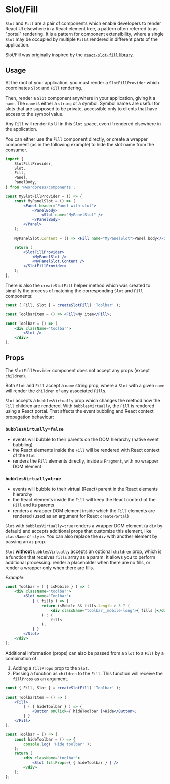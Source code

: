 # Slot/Fill

`Slot` and `Fill` are a pair of components which enable developers to render React UI elsewhere in a React element tree, a pattern often referred to as "portal" rendering. It is a pattern for component extensibility, where a single `Slot` may be occupied by multiple `Fill`s rendered in different parts of the application.

Slot/Fill was originally inspired by the [`react-slot-fill` library](https://github.com/camwest/react-slot-fill).

## Usage

At the root of your application, you must render a `SlotFillProvider` which coordinates `Slot` and `Fill` rendering.

Then, render a `Slot` component anywhere in your application, giving it a `name`. The `name` is either a `string` or a symbol. Symbol names are useful for slots that are supposed to be private, accessible only to clients that have access to the symbol value.

Any `Fill` will render its UI in this `Slot` space, even if rendered elsewhere in the application.

You can either use the `Fill` component directly, or create a wrapper component (as in the following example) to hide the slot name from the consumer.

```jsx
import {
	SlotFillProvider,
	Slot,
	Fill,
	Panel,
	PanelBody,
} from '@wordpress/components';

const MySlotFillProvider = () => {
	const MyPanelSlot = () => (
		<Panel header="Panel with slot">
			<PanelBody>
				<Slot name="MyPanelSlot" />
			</PanelBody>
		</Panel>
	);

	MyPanelSlot.Content = () => <Fill name="MyPanelSlot">Panel body</Fill>;

	return (
		<SlotFillProvider>
			<MyPanelSlot />
			<MyPanelSlot.Content />
		</SlotFillProvider>
	);
};
```

There is also the `createSlotFill` helper method which was created to simplify the process of matching the corresponding `Slot` and `Fill` components:

```jsx
const { Fill, Slot } = createSlotFill( 'Toolbar' );

const ToolbarItem = () => <Fill>My item</Fill>;

const Toolbar = () => (
	<div className="toolbar">
		<Slot />
	</div>
);
```

## Props

The `SlotFillProvider` component does not accept any props (except `children`).

Both `Slot` and `Fill` accept a `name` string prop, where a `Slot` with a given `name` will render the `children` of any associated `Fill`s.

`Slot` accepts a `bubblesVirtually` prop which changes the method how the `Fill` children are rendered. With `bubblesVirtually`, the `Fill` is rendered using a React portal. That affects the event bubbling and React context propagation behaviour:

### `bubblesVirtually=false`

-   events will bubble to their parents on the DOM hierarchy (native event bubbling)
-   the React elements inside the `Fill` will be rendered with React context of the `Slot`
-   renders the `Fill` elements directly, inside a `Fragment`, with no wrapper DOM element

### `bubblesVirtually=true`

-   events will bubble to their virtual (React) parent in the React elements hierarchy
-   the React elements inside the `Fill` will keep the React context of the `Fill` and its parents
-   renders a wrapper DOM element inside which the `Fill` elements are rendered (used as an argument for React `createPortal`)

`Slot` with `bubblesVirtually=true` renders a wrapper DOM element (a `div` by default) and accepts additional props that customize this element, like `className` or `style`. You can also replace the `div` with another element by passing an `as` prop.

`Slot` **without** `bubblesVirtually` accepts an optional `children` prop, which is a function that receives `fills` array as a param. It allows you to perform additional processing: render a placeholder when there are no fills, or render a wrapper only when there are fills.

_Example_:

```jsx
const Toolbar = ( { isMobile } ) => (
	<div className="toolbar">
		<Slot name="Toolbar">
			{ ( fills ) => {
				return isMobile && fills.length > 3 ? (
					<div className="toolbar__mobile-long">{ fills }</div>
				) : (
					fills
				);
			} }
		</Slot>
	</div>
);
```

Additional information (props) can also be passed from a `Slot` to a `Fill` by a combination of:
1. Adding a `fillProps` prop to the `Slot`.
2. Passing a function as `children` to the `Fill`. This function will receive the `fillProps` as an argument.

```jsx
const { Fill, Slot } = createSlotFill( 'Toolbar' );

const ToolbarItem = () => (
	<Fill>
		{ ( { hideToolbar } ) => {
			<Button onClick={ hideToolbar }>Hide</Button>;
		} }
	</Fill>
);

const Toolbar = () => {
	const hideToolbar = () => {
		console.log( 'Hide toolbar' );
	};
	return (
		<div className="toolbar">
			<Slot fillProps={ { hideToolbar } } />
		</div>
	);
};
```
